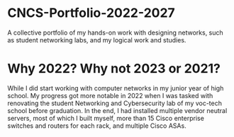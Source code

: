 # CNCS-Portfolio-2022-2027
A collective portfolio of my hands-on work with designing networks, such as student networking labs, and my logical work and studies.

# Why 2022? Why not 2023 or 2021?
While I did start working with computer networks in my junior year of high school. My progress got more notable in 2022 when I was tasked with renovating the student Networking and Cybersecurity lab of my voc-tech school before graduation. In the end, I had installed multiple vendor neutral servers, most of which I built myself, more than 15 Cisco enterprise switches and routers for each rack, and multiple Cisco ASAs.
